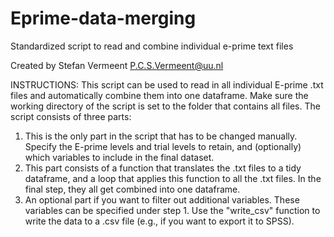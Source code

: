 # Eprime-data-merging
Standardized script to read and combine individual e-prime text files

Created by Stefan Vermeent
P.C.S.Vermeent@uu.nl


INSTRUCTIONS:
This script can be used to read in all individual E-prime .txt files and automatically combine them into one
dataframe. Make sure the working directory of the script is set to the folder that contains all files. The
script consists of three parts:  

1. This is the only part in the script that has to be changed manually. Specify the E-prime levels and trial
  levels to retain, and (optionally) which variables to include in the final dataset.
2. This part consists of a function that translates the .txt files to a tidy dataframe, and a loop that
  applies this function to all the .txt files. In the final step, they all get combined into one dataframe.
3. An optional part if you want to filter out additional variables. These variables can be specified under
  step 1. Use the "write_csv" function to write the data to a .csv file (e.g., if you want to export it to
  SPSS).
